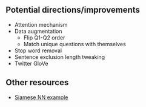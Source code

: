 Potential directions/improvements
---------------------------------
- Attention mechanism
- Data augmentation
    - Flip Q1-Q2 order
    - Match unique questions with themselves
- Stop word removal
- Sentence exclusion length tweaking
- Twitter GloVe

Other resources
---------------

- [Siamese NN example](https://github.com/NVIDIA/keras/blob/master/examples/mnist_siamese_graph.py)